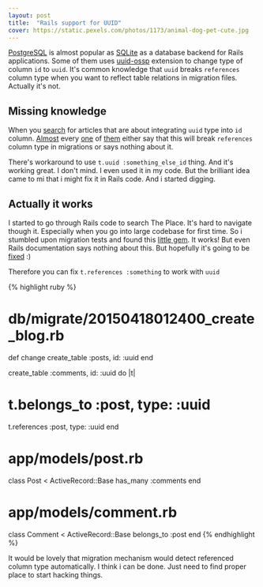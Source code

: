 ```yaml
---
layout: post
title:  "Rails support for UUID"
cover: https://static.pexels.com/photos/1173/animal-dog-pet-cute.jpg
---
```


[PostgreSQL][pg-gem-github] is almost popular as [SQLite][sqlite-gem-github] as a database backend for Rails applications. Some of them uses [uuid-ossp][uuid-ossp-extension-github] extension to change type of column `id` to `uuid`. It's common knowledge that `uuid` breaks `references` column type when you want to reflect table relations in migration files. Actually it's not.

<!-- more -->

## Missing knowledge

When you [search][rails-uuid-primary-key-search] for articles that are about integrating `uuid` type into `id` column. [Almost](http://blog.arkency.com/2014/10/how-to-start-using-uuid-in-activerecord-with-postgresql/) every [one](http://labria.github.io/2013/04/28/rails-4-postgres-uuid-pk-guide/) of [them](http://rny.io/rails/postgresql/2013/07/27/use-uuids-in-rails-4-with-postgresql.html) either say that this will break `references` column type in migrations or says nothing about it.

There's workaround to use `t.uuid :something_else_id` thing. And it's working great. I don't mind. I even used it in my code. But the brilliant idea came to mi that i might fix it in Rails code. And i started digging.

## Actually it works

I started to go through Rails code to search The Place. It's hard to navigate though it. Especially when you go into large codebase for first time. So i stumbled upon migration tests and found this [little gem][uuid-reference-type-github]. It works! But even Rails documentation says nothing about this. But hopefully it's going to be [fixed][rails-uuid-doc-pr] :)

Therefore you can fix `t.references :something` to work with `uuid`

{% highlight ruby %}
# db/migrate/20150418012400_create_blog.rb
def change
  create_table :posts, id: :uuid
end

create_table :comments, id: :uuid do |t|
  # t.belongs_to :post, type: :uuid
  t.references :post, type: :uuid
end

# app/models/post.rb
class Post < ActiveRecord::Base
  has_many :comments
end

# app/models/comment.rb
class Comment < ActiveRecord::Base
  belongs_to :post
end
{% endhighlight %}

It would be lovely that migration mechanism would detect referenced column type automatically. I think i can be done. Just need to find proper place to start hacking things.


[pg-gem-github]:https://github.com/search?l=ruby&q=gem+pg&ref=searchresults&type=Code&utf8=%E2%9C%93
[sqlite-gem-github]:https://github.com/search?l=ruby&q=gem+sqlite3&ref=searchresults&type=Code&utf8=%E2%9C%93
[uuid-ossp-extension-github]:https://github.com/search?utf8=%E2%9C%93&q=enable_extension+uuid-ossp&type=Code

[rails-uuid-doc-pr]:https://github.com/rails/rails/pull/19806
[rails-uuid-primary-key-search]:https://www.google.pl/search?q=rails+uuid+primary+key
[uuid-reference-type-github]:https://github.com/rails/rails/blob/master/activerecord/test/cases/adapters/postgresql/uuid_test.rb#L268
